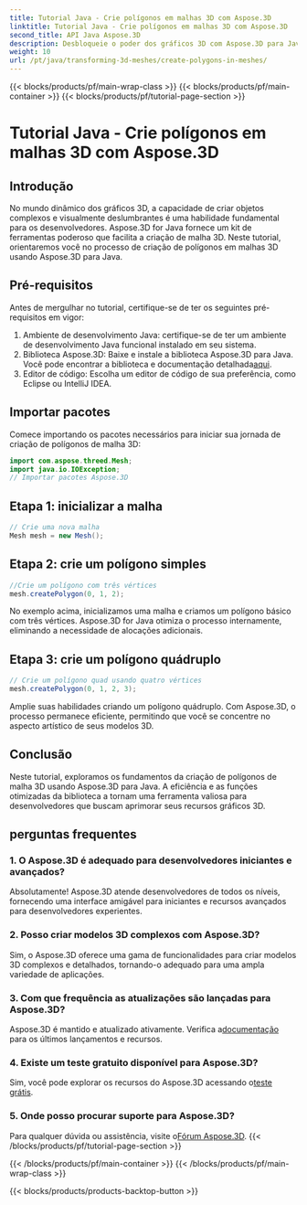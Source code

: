 ```yaml
---
title: Tutorial Java - Crie polígonos em malhas 3D com Aspose.3D
linktitle: Tutorial Java - Crie polígonos em malhas 3D com Aspose.3D
second_title: API Java Aspose.3D
description: Desbloqueie o poder dos gráficos 3D com Aspose.3D para Java. Crie polígonos impressionantes sem esforço. Baixe agora para uma experiência de desenvolvimento perfeita.
weight: 10
url: /pt/java/transforming-3d-meshes/create-polygons-in-meshes/
---
```


{{< blocks/products/pf/main-wrap-class >}}
{{< blocks/products/pf/main-container >}}
{{< blocks/products/pf/tutorial-page-section >}}

# Tutorial Java - Crie polígonos em malhas 3D com Aspose.3D

## Introdução
No mundo dinâmico dos gráficos 3D, a capacidade de criar objetos complexos e visualmente deslumbrantes é uma habilidade fundamental para os desenvolvedores. Aspose.3D for Java fornece um kit de ferramentas poderoso que facilita a criação de malha 3D. Neste tutorial, orientaremos você no processo de criação de polígonos em malhas 3D usando Aspose.3D para Java.
## Pré-requisitos
Antes de mergulhar no tutorial, certifique-se de ter os seguintes pré-requisitos em vigor:
1. Ambiente de desenvolvimento Java: certifique-se de ter um ambiente de desenvolvimento Java funcional instalado em seu sistema.
2.  Biblioteca Aspose.3D: Baixe e instale a biblioteca Aspose.3D para Java. Você pode encontrar a biblioteca e documentação detalhada[aqui](https://reference.aspose.com/3d/java/).
3. Editor de código: Escolha um editor de código de sua preferência, como Eclipse ou IntelliJ IDEA.
## Importar pacotes
Comece importando os pacotes necessários para iniciar sua jornada de criação de polígonos de malha 3D:
```java
import com.aspose.threed.Mesh;
import java.io.IOException;
// Importar pacotes Aspose.3D
```
## Etapa 1: inicializar a malha
```java
// Crie uma nova malha
Mesh mesh = new Mesh();
```
## Etapa 2: crie um polígono simples
```java
//Crie um polígono com três vértices
mesh.createPolygon(0, 1, 2);
```
No exemplo acima, inicializamos uma malha e criamos um polígono básico com três vértices. Aspose.3D for Java otimiza o processo internamente, eliminando a necessidade de alocações adicionais.
## Etapa 3: crie um polígono quádruplo
```java
// Crie um polígono quad usando quatro vértices
mesh.createPolygon(0, 1, 2, 3);
```
Amplie suas habilidades criando um polígono quádruplo. Com Aspose.3D, o processo permanece eficiente, permitindo que você se concentre no aspecto artístico de seus modelos 3D.
## Conclusão
Neste tutorial, exploramos os fundamentos da criação de polígonos de malha 3D usando Aspose.3D para Java. A eficiência e as funções otimizadas da biblioteca a tornam uma ferramenta valiosa para desenvolvedores que buscam aprimorar seus recursos gráficos 3D.
## perguntas frequentes
### 1. O Aspose.3D é adequado para desenvolvedores iniciantes e avançados?
Absolutamente! Aspose.3D atende desenvolvedores de todos os níveis, fornecendo uma interface amigável para iniciantes e recursos avançados para desenvolvedores experientes.
### 2. Posso criar modelos 3D complexos com Aspose.3D?
Sim, o Aspose.3D oferece uma gama de funcionalidades para criar modelos 3D complexos e detalhados, tornando-o adequado para uma ampla variedade de aplicações.
### 3. Com que frequência as atualizações são lançadas para Aspose.3D?
 Aspose.3D é mantido e atualizado ativamente. Verifica a[documentação](https://reference.aspose.com/3d/java/) para os últimos lançamentos e recursos.
### 4. Existe um teste gratuito disponível para Aspose.3D?
 Sim, você pode explorar os recursos do Aspose.3D acessando o[teste grátis](https://releases.aspose.com/).
### 5. Onde posso procurar suporte para Aspose.3D?
 Para qualquer dúvida ou assistência, visite o[Fórum Aspose.3D](https://forum.aspose.com/c/3d/18).
{{< /blocks/products/pf/tutorial-page-section >}}

{{< /blocks/products/pf/main-container >}}
{{< /blocks/products/pf/main-wrap-class >}}

{{< blocks/products/products-backtop-button >}}
